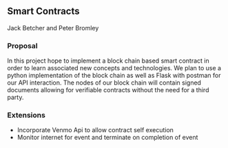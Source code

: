 ## Smart Contracts
Jack Betcher and Peter Bromley 

### Proposal
In this project hope to implement a block chain based smart contract in order to learn
associated new concepts and technologies. We plan to use a python implementation of the block chain 
as well as Flask with postman for our API interaction. The nodes of our block chain will contain signed
documents allowing for verifiable contracts without the need for a third party.  

### Extensions
* Incorporate Venmo Api to allow contract self execution
* Monitor internet for event and terminate on completion of event
